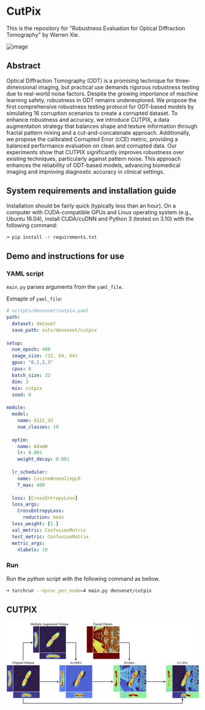 # CutPix

This is the repository for "Robustness Evaluation for Optical Diffraction Tomography" by  Warren Xie.

![image](figures/fig_corrupted_turbo.png)

## Abstract
Optical Diffraction Tomography (ODT) is a promising technique for three-dimensional imaging, but practical use demands rigorous robustness testing due to real-world noise factors. Despite the growing importance of machine learning safety, robustness in ODT remains underexplored. We propose the first comprehensive robustness testing protocol
for ODT-based models by simulating 16 corruption scenarios to create a corrupted dataset. To enhance robustness and accuracy, we introduce CUTPIX, a data augmentation strategy that balances shape and texture information through fractal pattern mixing and a cut-and-concatenate approach. Additionally, we propose the calibrated Corrupted Error (cCE)
metric, providing a balanced performance evaluation on clean and corrupted data. Our experiments show that CUTPIX significantly improves robustness over existing techniques, particularly against pattern noise. This approach enhances the reliability of ODT-based models, advancing biomedical imaging and improving diagnostic accuracy in clinical settings.


## System requirements and installation guide
Installation should be fairly quick (typically less than an hour). On a computer with CUDA-compatible GPUs and Linux operating system (e.g., Ubuntu 16.04), install CUDA/cuDNN and Python 3 (tested on 3.10) with the following command:
```bash
➜ pip install -r requirements.txt
```

## Demo and instructions for use
### YAML script
`main.py` parses arguments from the `yaml_file`. 

Exmaple of `yaml_file`:

```yaml
# scripts/densenet/cutpix.yaml
path:
  dataset: dataset
  save_path: outs/densenet/cutpix

setup:
  num_epoch: 400
  image_size: (22, 64, 64)
  gpus: "0,1,2,3"
  cpus: 8
  batch_size: 32
  dim: 3
  mix: cutpix
  seed: 0

module:
  model:
    name: d121_3d
    num_classes: 19

  optim:
    name: AdamW
    lr: 0.001
    weight_decay: 0.001

  lr_scheduler:
    name: CosineAnnealingLR
    T_max: 400

  loss: [CrossEntropyLoss]
  loss_args:
    CrossEntropyLoss:
      reduction: mean
  loss_weight: [1.]
  val_metric: ConfusionMatrix
  test_metric: ConfusionMatrix
  metric_args:
    nlabels: 19
```

### Run
Run the python script with the following command as bellow.
```bash
➜ torchrun --nproc_per_node=4 main.py densenet/cutpix
```


## CUTPIX
![image](figures/fig_main.png)
